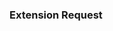### Extension Request
<!--- Template to request new extensions>
Name of the extension:

Repository of the extension:

Description:

<b>If possible provide:<b>

License:
 
Compile dependencies (external libraries):

Extra info:

/label ~StackGres ~Triage